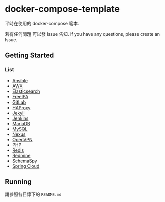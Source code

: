 # docker-compose-template

平時在使用的 docker-compose 範本.

若有任何問題 可以發 Issue 告知. If you have any questions, please create an Issue.

## Getting Started

### List

* [Ansible]
* [AWX]
* [Elasticsearch]
* [FreeIPA]
* [GitLab]
* [HAProxy]
* [Jekyll]
* [Jenkins]
* [MariaDB]
* [MySQL]
* [Nexus]
* [OpenVPN]
* [PHP]
* [Redis]
* [Redmine]
* [SchemaSpy]
* [Spring Cloud]

## Running

請參照各目錄下的 `README.md`

[Ansible]: ./ansible/README.md
[AWX]: ./awx/README.md
[Elasticsearch]: ./elasticsearch/README.md
[FreeIPA]: ./freeipa/README.md
[GitLab]: ./gitlab/README.md
[HAProxy]: ./haproxy/README.md
[Jekyll]: ./jekyll/README.md
[Jenkins]: ./jenkins/README.md
[MariaDB]: ./mysql/README.md
[MySQL]: ./mysql/README.md
[Nexus]: ./nexus/README.md
[OpenVPN]: ./openvpn/README.md
[PHP]: ./php/README.md
[Redis]: ./redis/README.md
[Redmine]: ./redmine/README.md
[SchemaSpy]: ./schemaspy/README.md
[Spring Cloud]: ./springCloud/README.md

[Ansible office]: https://www.ansible.com/
[AWX office]: https://github.com/ansible/awx
[Elasticsearch office]: https://www.elastic.co/elasticsearch/
[FreeIPA office]: https://www.freeipa.org/
[GitLab office]: https://about.gitlab.com/
[HAProxy office]: http://www.haproxy.org/
[Jekyll office]: https://jekyllrb.com/
[Jenkins office]: https://www.jenkins.io/
[MariaDB office]: https://mariadb.org/
[MySQL office]: https://www.mysql.com/
[Nexus office]: https://www.sonatype.com/products/repository-pro
[OpenVPN office]: https://openvpn.net/
[PHP office]: https://www.php.net/
[Redis office]: https://redis.io/
[Redmine office]: https://www.redmine.org/
[SchemaSpy office]: http://schemaspy.org/
[Spring Cloud office]: https://spring.io/projects/spring-cloud
